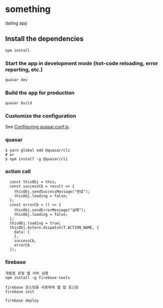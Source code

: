 # something
dating app

## Install the dependencies
```bash
npm install
```

### Start the app in development mode (hot-code reloading, error reporting, etc.)
```bash
quasar dev
```


### Build the app for production
```bash
quasar build
```

### Customize the configuration
See [Configuring quasar.conf.js](https://quasar.dev/quasar-cli/quasar-conf-js).

### quasar
```
$ yarn global add @quasar/cli
# or
$ npm install -g @quasar/cli
```



### action call

```
  const thisObj = this;
  const successCb = result => {
    thisObj.sendSuccessMessage("완료");
    thisObj.loading = false;
  };
  const errorCb = () => {
    thisObj.sendErrorMessage("실패");
    thisObj.loading = false;
  };
  thisObj.loading = true;
  thisObj.$store.dispatch(T.ACTION_NAME, {
    data: {
    },
    successCb,
    errorCb
  });
```

### firebase
```
개발용 로컬 웹 서버 실행
npm install -g firebase-tools

firebase 호스팅을 사용하여 웹 앱 호스팅
firebase init

firebase deploy
```

